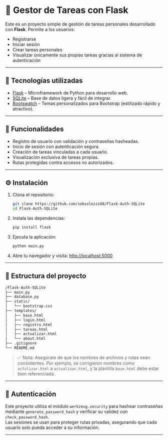 # 📝 Gestor de Tareas con Flask

Este es un proyecto simple de gestión de tareas personales desarrollado con **Flask**. Permite a los usuarios:

- Registrarse
- Iniciar sesión
- Crear tareas personales
- Visualizar únicamente sus propias tareas gracias al sistema de autenticación

---

## 🚀 Tecnologías utilizadas

- [Flask](https://flask.palletsprojects.com/) – Microframework de Python para desarrollo web.
- [SQLite](https://www.sqlite.org/) – Base de datos ligera y fácil de integrar.
- [Bootswatch](https://bootswatch.com/) – Temas personalizados para Bootstrap (estilizado rápido y atractivo).

---

## 🎯 Funcionalidades

- Registro de usuario con validación y contraseñas hasheadas.
- Inicio de sesión con autenticación segura.
- Creación de tareas vinculadas a cada usuario.
- Visualización exclusiva de tareas propias.
- Rutas protegidas contra accesos no autorizados.

---

## ⚙️ Instalación

1. Clona el repositorio:

   ```bash
   git clone https://github.com/sebsolezzi88/Flask-Auth-SQLite
   cd Flask-Auth-SQLite
   ```

2. Instala las dependencias:

   ```bash
   pip install flask
   ```

3. Ejecuta la aplicación:

   ```bash
   python main.py
   ```

4. Abre tu navegador y visita: [http://localhost:5000](http://localhost:5000)

---

## 📁 Estructura del proyecto

```bash
/Flask-Auth-SQLite
├── main.py
├── database.py
├── static/
│   └── bootstrap.css
├── templates/
│   ├── base.html
│   ├── login.html
│   ├── registro.html
│   ├── tareas.html
│   ├── actualizar.html
│   └── about.html
├── .gitignore
└── README.md
```

> ✅ Nota: Asegúrate de que los nombres de archivos y rutas sean consistentes. Por ejemplo, se corrigieron nombres como `actulizar.html` a `actualizar.html`, y la plantilla `base.html` debe estar bien referenciada.

---

## 🔐 Autenticación

Este proyecto utiliza el módulo `werkzeug.security` para hashear contraseñas mediante `generate_password_hash` y verificar su validez con `check_password_hash`.  
Las sesiones se usan para proteger rutas privadas, asegurando que cada usuario solo pueda acceder a su información.

---
